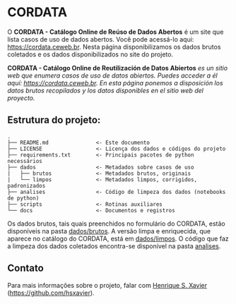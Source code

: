 # CORDATA

O **CORDATA - Catálogo Online de Reúso de Dados Abertos** é um site que lista casos de uso de dados abertos. Você pode acessá-lo aqui:
<https://cordata.ceweb.br>. Nesta página disponibilizamos os dados brutos coletados e os dados disponibilizados no site do projeto.

**CORDATA - Catálogo Online de Reutilización de Datos Abiertos** _es un sitio web que enumera casos de uso de datos abiertos. Puedes acceder a él aquí:
<https://cordata.ceweb.br>. En esta página ponemos a disposición los datos brutos recopilados y los datos disponibles en el sitio web del proyecto._

## Estrutura do projeto:

    .
    ├── README.md               <- Este documento
    ├── LICENSE                 <- Licença dos dados e códigos do projeto
    ├── requirements.txt        <- Principais pacotes de python necessários
    ├── dados                   <- Metadados sobre casos de uso 
    |   ├── brutos              <- Metadados brutos, originais
    |   └── limpos              <- Metadados limpos, corrigidos, padronizados
    ├── analises                <- Código de limpeza dos dados (notebooks de python)
    ├── scripts                 <- Rotinas auxiliares
    └── docs                    <- Documentos e registros

Os dados brutos, tais quais preenchidos no formulário do CORDATA, estão disponíveis na pasta [dados/brutos](dados/brutos). 
A versão limpa e enriquecida, que aparece no catálogo do CORDATA, está em [dados/limpos](dados/limpos).
O código que faz a limpeza dos dados coletados encontra-se disponível na pasta [analises](analises).

## Contato

Para mais informações sobre o projeto, falar com [Henrique S. Xavier](http://henriquexavier.net) (<https://github.com/hsxavier>).
